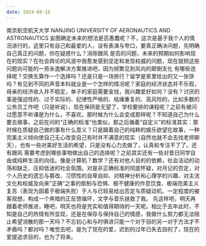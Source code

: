 ```yaml
---
date: 2024-09-18
---
```


南京航空航天大学
NANJING UNIVERSITY OF AERONAUTICS AND ASTRONAUTICS
妄图确定未来的想法是否愚蠢呢？不，这次是基于我个人的情况进行的，这里只有自己和最爱的人，没有表演与夸口，要真正确决问题，先明确自己真正的问题，你在疑惑什么？消除跟风
是否的问题，未来的预期如何影响现在的现实？在社会舆论的风波中我愈发感到坚定和发现权威的问题，现在就把这些问题向可能的一劳永逸解决方案推进吧，因为频繁见到风向的颠倒支化
有哪些选择呢？交换生算作一个选择吗？还是只是一场旅行？留学是家里给出的又一张饼吗？有见到不同的声音本科就业是一个怎样的情况呢？家庭的经济状态并不乐观，母亲的经济收入并不稳定，单子的家庭需要金钱，我兴趣爱好如何？没有？讨厌的事是强迫性的、过于实际的、纪律性严格的、枯燥重复的、高风险的，比如多数的公务员工作吧（只是听说），现在保研是无望了，学校要排的课程呢？之前有被问过愿意不听课是为什么，不喜欢，那时候为什么会变成那样呢？不知道自己为什么要去做事，之前在问的“正确的标准”也类似，那之后循着“自定义”的标准其实：那时候在质疑自己做的事有什么意义？只是跟着自己的纯粹的娱乐欲望在故事，一种完美主义倾向使自己无心改变自己有时并不满意的现实（自然也就不会去找老师聊天），也有一些对美好生活的希望，只是没有心力去做了，认真和专注不了了。还有跟风
需要考虑到哪些事物做出自己的选择呢？之前其实还有一些对昔日同学自由或纯粹生活的向往。像是计算机？数学？还有对他人目的的依赖，社会活动的动荡和缺乏、压抑低迷的社会氛围。对是非正确标准的彻底怀疑，对月记的否定，对个人历史的遗忘与篡改、习惯性的自卑自抑、对精神分析和心理学的兴趣、对主流文化和权威及向来“正确”之事的抵制与恐惧、极不健康的作息饮食、极端完美主义复苏（表现为固着于极端失败）于人与已轻易给出否定与质疑动机、一定程度的被客观想，构成一个黑暗的正反馈循环，文字与音乐拯救了我。
先这样吧，明天再跟着老师推进，睡吧，明天也将是充实和值得期待的一天呢。相比于去年此时，不知是自己的热情有所显现，还是在保存与保持自己的情感，我做什么努力都无法阻止希望消散的那一天吗？不忘初心和与时俱进只能一个对于目的另一对于方法才不矛盾吗？都对吗？唯觉去吧，是为了现在的爱，迟到的过年已失去目的了，现在的爱提追求目的，也为了将来。

